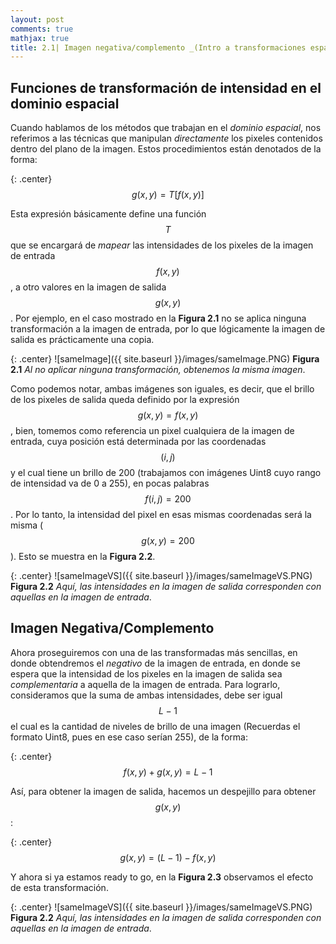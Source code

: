 ```yaml
---
layout: post
comments: true
mathjax: true
title: 2.1| Imagen negativa/complemento _(Intro a transformaciones espaciales)_
---
```

## Funciones de transformación de intensidad en el dominio espacial

Cuando hablamos de los métodos que trabajan en el _dominio espacial_, nos referimos a las técnicas que manipulan _directamente_ los pixeles contenidos dentro del plano de la imagen. Estos procedimientos están denotados de la forma:

{: .center}
$$g(x, y) = T[f(x, y)]$$

Esta expresión básicamente define una función $$T$$ que se encargará de _mapear_ las intensidades de los pixeles de la imagen de entrada $$f(x, y)$$, a otro valores en la imagen de salida $$g(x, y)$$. Por ejemplo, en el caso mostrado en la __Figura 2.1__ no se aplica ninguna transformación a la imagen de entrada, por lo que lógicamente la imagen de salida es prácticamente una copia.

{: .center}
![sameImage]({{ site.baseurl }}/images/sameImage.PNG)
 __Figura 2.1__ _Al no aplicar ninguna transformación, obtenemos la misma imagen_.

Como podemos notar, ambas imágenes son iguales, es decir, que el brillo de los pixeles de salida queda definido por la expresión $$g(x,y) = f(x, y)$$, bien, tomemos como referencia un pixel cualquiera de la imagen de entrada, cuya posición está determinada por las coordenadas $$(i, j)$$ y el cual tiene un brillo de 200 (trabajamos con imágenes Uint8 cuyo rango de intensidad va de 0 a 255), en pocas palabras $$f(i, j) = 200$$. Por lo tanto, la intensidad del pixel en esas mismas coordenadas será la misma ($$g(x, y) = 200$$). Esto se muestra en la __Figura 2.2__.

{: .center}
![sameImageVS]({{ site.baseurl }}/images/sameImageVS.PNG)
 __Figura 2.2__ _Aquí, las intensidades en la imagen de salida corresponden con aquellas en la imagen de entrada_.


## Imagen Negativa/Complemento

Ahora proseguiremos con una de las transformadas más sencillas, en donde obtendremos el _negativo_ de la imagen de entrada, en donde se espera que la intensidad de los pixeles en la imagen de salida sea _complementaria_ a aquella de la imagen de entrada. Para lograrlo, consideramos que la suma de ambas intensidades, debe ser igual $$L-1$$ el cual es la cantidad de niveles de brillo de una imagen (Recuerdas el formato Uint8, pues en ese caso serían 255), de la forma:

{: .center}
$$f(x, y) + g(x, y) = L-1$$

Así, para obtener la imagen de salida, hacemos un despejillo para obtener $$g(x, y)$$:

{: .center}
$$g(x, y) = (L-1) - f(x, y)$$

Y ahora si ya estamos ready to go, en la __Figura 2.3__ observamos el efecto de esta transformación.

{: .center}
![sameImageVS]({{ site.baseurl }}/images/sameImageVS.PNG)
 __Figura 2.2__ _Aquí, las intensidades en la imagen de salida corresponden con aquellas en la imagen de entrada_.
